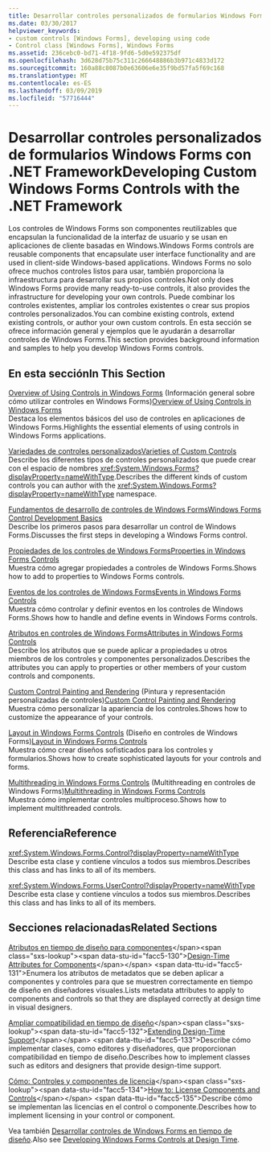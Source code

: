 ```yaml
---
title: Desarrollar controles personalizados de formularios Windows Forms con .NET Framework
ms.date: 03/30/2017
helpviewer_keywords:
- custom controls [Windows Forms], developing using code
- Control class [Windows Forms], Windows Forms
ms.assetid: 236cebc0-bd71-4f18-9fd6-5d0e592375df
ms.openlocfilehash: 3d628d75b75c311c266648886b3b971c4833d172
ms.sourcegitcommit: 160a88c8087b0e63606e6e35f9bd57fa5f69c168
ms.translationtype: MT
ms.contentlocale: es-ES
ms.lasthandoff: 03/09/2019
ms.locfileid: "57716444"
---
```

# <a name="developing-custom-windows-forms-controls-with-the-net-framework"></a><span data-ttu-id="facc5-102">Desarrollar controles personalizados de formularios Windows Forms con .NET Framework</span><span class="sxs-lookup"><span data-stu-id="facc5-102">Developing Custom Windows Forms Controls with the .NET Framework</span></span>
<span data-ttu-id="facc5-103">Los controles de Windows Forms son componentes reutilizables que encapsulan la funcionalidad de la interfaz de usuario y se usan en aplicaciones de cliente basadas en Windows.</span><span class="sxs-lookup"><span data-stu-id="facc5-103">Windows Forms controls are reusable components that encapsulate user interface functionality and are used in client-side Windows-based applications.</span></span> <span data-ttu-id="facc5-104">Windows Forms no solo ofrece muchos controles listos para usar, también proporciona la infraestructura para desarrollar sus propios controles.</span><span class="sxs-lookup"><span data-stu-id="facc5-104">Not only does Windows Forms provide many ready-to-use controls, it also provides the infrastructure for developing your own controls.</span></span> <span data-ttu-id="facc5-105">Puede combinar los controles existentes, ampliar los controles existentes o crear sus propios controles personalizados.</span><span class="sxs-lookup"><span data-stu-id="facc5-105">You can combine existing controls, extend existing controls, or author your own custom controls.</span></span> <span data-ttu-id="facc5-106">En esta sección se ofrece información general y ejemplos que le ayudarán a desarrollar controles de Windows Forms.</span><span class="sxs-lookup"><span data-stu-id="facc5-106">This section provides background information and samples to help you develop Windows Forms controls.</span></span>  
  
## <a name="in-this-section"></a><span data-ttu-id="facc5-107">En esta sección</span><span class="sxs-lookup"><span data-stu-id="facc5-107">In This Section</span></span>  
 <span data-ttu-id="facc5-108">[Overview of Using Controls in Windows Forms](overview-of-using-controls-in-windows-forms.md) (Información general sobre cómo utilizar controles en Windows Forms)</span><span class="sxs-lookup"><span data-stu-id="facc5-108">[Overview of Using Controls in Windows Forms](overview-of-using-controls-in-windows-forms.md)</span></span>  
 <span data-ttu-id="facc5-109">Destaca los elementos básicos del uso de controles en aplicaciones de Windows Forms.</span><span class="sxs-lookup"><span data-stu-id="facc5-109">Highlights the essential elements of using controls in Windows Forms applications.</span></span>  
  
 [<span data-ttu-id="facc5-110">Variedades de controles personalizados</span><span class="sxs-lookup"><span data-stu-id="facc5-110">Varieties of Custom Controls</span></span>](varieties-of-custom-controls.md)  
 <span data-ttu-id="facc5-111">Describe los diferentes tipos de controles personalizados que puede crear con el espacio de nombres <xref:System.Windows.Forms?displayProperty=nameWithType>.</span><span class="sxs-lookup"><span data-stu-id="facc5-111">Describes the different kinds of custom controls you can author with the <xref:System.Windows.Forms?displayProperty=nameWithType> namespace.</span></span>  
  
 [<span data-ttu-id="facc5-112">Fundamentos de desarrollo de controles de Windows Forms</span><span class="sxs-lookup"><span data-stu-id="facc5-112">Windows Forms Control Development Basics</span></span>](windows-forms-control-development-basics.md)  
 <span data-ttu-id="facc5-113">Describe los primeros pasos para desarrollar un control de Windows Forms.</span><span class="sxs-lookup"><span data-stu-id="facc5-113">Discusses the first steps in developing a Windows Forms control.</span></span>  
  
 [<span data-ttu-id="facc5-114">Propiedades de los controles de Windows Forms</span><span class="sxs-lookup"><span data-stu-id="facc5-114">Properties in Windows Forms Controls</span></span>](properties-in-windows-forms-controls.md)  
 <span data-ttu-id="facc5-115">Muestra cómo agregar propiedades a controles de Windows Forms.</span><span class="sxs-lookup"><span data-stu-id="facc5-115">Shows how to add to properties to Windows Forms controls.</span></span>  
  
 [<span data-ttu-id="facc5-116">Eventos de los controles de Windows Forms</span><span class="sxs-lookup"><span data-stu-id="facc5-116">Events in Windows Forms Controls</span></span>](events-in-windows-forms-controls.md)  
 <span data-ttu-id="facc5-117">Muestra cómo controlar y definir eventos en los controles de Windows Forms.</span><span class="sxs-lookup"><span data-stu-id="facc5-117">Shows how to handle and define events in Windows Forms controls.</span></span>  
  
 [<span data-ttu-id="facc5-118">Atributos en controles de Windows Forms</span><span class="sxs-lookup"><span data-stu-id="facc5-118">Attributes in Windows Forms Controls</span></span>](attributes-in-windows-forms-controls.md)  
 <span data-ttu-id="facc5-119">Describe los atributos que se puede aplicar a propiedades u otros miembros de los controles y componentes personalizados.</span><span class="sxs-lookup"><span data-stu-id="facc5-119">Describes the attributes you can apply to properties or other members of your custom controls and components.</span></span>  
  
 <span data-ttu-id="facc5-120">[Custom Control Painting and Rendering](custom-control-painting-and-rendering.md) (Pintura y representación personalizadas de controles)</span><span class="sxs-lookup"><span data-stu-id="facc5-120">[Custom Control Painting and Rendering](custom-control-painting-and-rendering.md)</span></span>  
 <span data-ttu-id="facc5-121">Muestra cómo personalizar la apariencia de los controles.</span><span class="sxs-lookup"><span data-stu-id="facc5-121">Shows how to customize the appearance of your controls.</span></span>  
  
 <span data-ttu-id="facc5-122">[Layout in Windows Forms Controls](layout-in-windows-forms-controls.md) (Diseño en controles de Windows Forms)</span><span class="sxs-lookup"><span data-stu-id="facc5-122">[Layout in Windows Forms Controls](layout-in-windows-forms-controls.md)</span></span>  
 <span data-ttu-id="facc5-123">Muestra cómo crear diseños sofisticados para los controles y formularios.</span><span class="sxs-lookup"><span data-stu-id="facc5-123">Shows how to create sophisticated layouts for your controls and forms.</span></span>  
  
 <span data-ttu-id="facc5-124">[Multithreading in Windows Forms Controls](multithreading-in-windows-forms-controls.md) (Multithreading en controles de Windows Forms)</span><span class="sxs-lookup"><span data-stu-id="facc5-124">[Multithreading in Windows Forms Controls](multithreading-in-windows-forms-controls.md)</span></span>  
 <span data-ttu-id="facc5-125">Muestra cómo implementar controles multiproceso.</span><span class="sxs-lookup"><span data-stu-id="facc5-125">Shows how to implement multithreaded controls.</span></span>  
  
## <a name="reference"></a><span data-ttu-id="facc5-126">Referencia</span><span class="sxs-lookup"><span data-stu-id="facc5-126">Reference</span></span>  
 <xref:System.Windows.Forms.Control?displayProperty=nameWithType>  
 <span data-ttu-id="facc5-127">Describe esta clase y contiene vínculos a todos sus miembros.</span><span class="sxs-lookup"><span data-stu-id="facc5-127">Describes this class and has links to all of its members.</span></span>  
  
 <xref:System.Windows.Forms.UserControl?displayProperty=nameWithType>  
 <span data-ttu-id="facc5-128">Describe esta clase y contiene vínculos a todos sus miembros.</span><span class="sxs-lookup"><span data-stu-id="facc5-128">Describes this class and has links to all of its members.</span></span>  
  
## <a name="related-sections"></a><span data-ttu-id="facc5-129">Secciones relacionadas</span><span class="sxs-lookup"><span data-stu-id="facc5-129">Related Sections</span></span>  
 <span data-ttu-id="facc5-130">[Atributos en tiempo de diseño para componentes](https://docs.microsoft.com/previous-versions/visualstudio/visual-studio-2013/tk67c2t8(v=vs.120))</span><span class="sxs-lookup"><span data-stu-id="facc5-130">[Design-Time Attributes for Components](https://docs.microsoft.com/previous-versions/visualstudio/visual-studio-2013/tk67c2t8(v=vs.120))</span></span>  
 <span data-ttu-id="facc5-131">Enumera los atributos de metadatos que se deben aplicar a componentes y controles para que se muestren correctamente en tiempo de diseño en diseñadores visuales.</span><span class="sxs-lookup"><span data-stu-id="facc5-131">Lists metadata attributes to apply to components and controls so that they are displayed correctly at design time in visual designers.</span></span>  
  
 <span data-ttu-id="facc5-132">[Ampliar compatibilidad en tiempo de diseño](https://docs.microsoft.com/previous-versions/visualstudio/visual-studio-2013/37899azc(v=vs.120))</span><span class="sxs-lookup"><span data-stu-id="facc5-132">[Extending Design-Time Support](https://docs.microsoft.com/previous-versions/visualstudio/visual-studio-2013/37899azc(v=vs.120))</span></span>  
 <span data-ttu-id="facc5-133">Describe cómo implementar clases, como editores y diseñadores, que proporcionan compatibilidad en tiempo de diseño.</span><span class="sxs-lookup"><span data-stu-id="facc5-133">Describes how to implement classes such as editors and designers that provide design-time support.</span></span>  
  
 <span data-ttu-id="facc5-134">[Cómo: Controles y componentes de licencia](https://docs.microsoft.com/previous-versions/visualstudio/visual-studio-2013/fe8b1eh9(v=vs.120))</span><span class="sxs-lookup"><span data-stu-id="facc5-134">[How to: License Components and Controls](https://docs.microsoft.com/previous-versions/visualstudio/visual-studio-2013/fe8b1eh9(v=vs.120))</span></span>  
 <span data-ttu-id="facc5-135">Describe cómo se implementan las licencias en el control o componente.</span><span class="sxs-lookup"><span data-stu-id="facc5-135">Describes how to implement licensing in your control or component.</span></span>  
  
 <span data-ttu-id="facc5-136">Vea también [Desarrollar controles de Windows Forms en tiempo de diseño](developing-windows-forms-controls-at-design-time.md).</span><span class="sxs-lookup"><span data-stu-id="facc5-136">Also see [Developing Windows Forms Controls at Design Time](developing-windows-forms-controls-at-design-time.md).</span></span>

